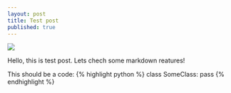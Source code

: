 ```yaml
---
layout: post
title: Test post
published: true
---
```


<img src="http://cs9238.vk.com/u2287942/141792899/x_424e5403.jpg" />

Hello, this is test post. Lets chech  some markdown reatures!

This should be a code:
{% highlight python %}
class SomeClass:
    pass
{% endhighlight %}
